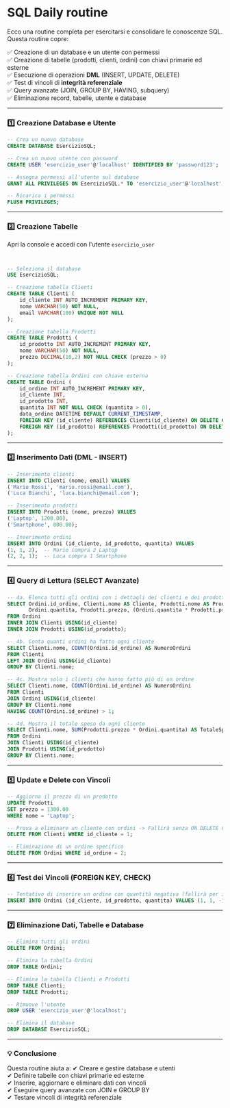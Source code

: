# SQL Daily routine

Ecco una routine completa per esercitarsi e consolidare le conoscenze SQL. Questa routine copre:  

✅ Creazione di un database e un utente con permessi  
✅ Creazione di tabelle (prodotti, clienti, ordini) con chiavi primarie ed esterne  
✅ Esecuzione di operazioni **DML** (INSERT, UPDATE, DELETE)  
✅ Test di vincoli di **integrità referenziale**  
✅ Query avanzate (JOIN, GROUP BY, HAVING, subquery)  
✅ Eliminazione record, tabelle, utente e database  

---

### **1️⃣ Creazione Database e Utente**

```sql
-- Crea un nuovo database
CREATE DATABASE EsercizioSQL;

-- Crea un nuovo utente con password
CREATE USER 'esercizio_user'@'localhost' IDENTIFIED BY 'password123';

-- Assegna permessi all'utente sul database
GRANT ALL PRIVILEGES ON EsercizioSQL.* TO 'esercizio_user'@'localhost';

-- Ricarica i permessi
FLUSH PRIVILEGES;

```

---

### **2️⃣ Creazione Tabelle**

Apri la console e accedi con l'utente `esercizio_user`

```sql


-- Seleziona il database
USE EsercizioSQL;

-- Creazione tabella Clienti
CREATE TABLE Clienti (
    id_cliente INT AUTO_INCREMENT PRIMARY KEY,
    nome VARCHAR(50) NOT NULL,
    email VARCHAR(100) UNIQUE NOT NULL
);

-- Creazione tabella Prodotti
CREATE TABLE Prodotti (
    id_prodotto INT AUTO_INCREMENT PRIMARY KEY,
    nome VARCHAR(50) NOT NULL,
    prezzo DECIMAL(10,2) NOT NULL CHECK (prezzo > 0)
);

-- Creazione tabella Ordini con chiave esterna
CREATE TABLE Ordini (
    id_ordine INT AUTO_INCREMENT PRIMARY KEY,
    id_cliente INT,
    id_prodotto INT,
    quantita INT NOT NULL CHECK (quantita > 0),
    data_ordine DATETIME DEFAULT CURRENT_TIMESTAMP,
    FOREIGN KEY (id_cliente) REFERENCES Clienti(id_cliente) ON DELETE CASCADE,
    FOREIGN KEY (id_prodotto) REFERENCES Prodotti(id_prodotto) ON DELETE CASCADE
);
```

---

### **3️⃣ Inserimento Dati (DML - INSERT)**

```sql
-- Inserimento clienti
INSERT INTO Clienti (nome, email) VALUES 
('Mario Rossi', 'mario.rossi@email.com'),
('Luca Bianchi', 'luca.bianchi@email.com');

-- Inserimento prodotti
INSERT INTO Prodotti (nome, prezzo) VALUES 
('Laptop', 1200.00),
('Smartphone', 800.00);

-- Inserimento ordini
INSERT INTO Ordini (id_cliente, id_prodotto, quantita) VALUES 
(1, 1, 2),  -- Mario compra 2 Laptop
(2, 2, 1);  -- Luca compra 1 Smartphone
```

---

### **4️⃣ Query di Lettura (SELECT Avanzate)**

```sql
-- 4a. Elenca tutti gli ordini con i dettagli dei clienti e dei prodotti
SELECT Ordini.id_ordine, Clienti.nome AS Cliente, Prodotti.nome AS Prodotto, 
       Ordini.quantita, Prodotti.prezzo, (Ordini.quantita * Prodotti.prezzo) AS Totale
FROM Ordini
INNER JOIN Clienti USING(id_cliente)
INNER JOIN Prodotti USING(id_prodotto);

-- 4b. Conta quanti ordini ha fatto ogni cliente
SELECT Clienti.nome, COUNT(Ordini.id_ordine) AS NumeroOrdini
FROM Clienti
LEFT JOIN Ordini USING(id_cliente)
GROUP BY Clienti.nome;

-- 4c. Mostra solo i clienti che hanno fatto più di un ordine
SELECT Clienti.nome, COUNT(Ordini.id_ordine) AS NumeroOrdini
FROM Clienti
JOIN Ordini USING(id_cliente)
GROUP BY Clienti.nome
HAVING COUNT(Ordini.id_ordine) > 1;

-- 4d. Mostra il totale speso da ogni cliente
SELECT Clienti.nome, SUM(Prodotti.prezzo * Ordini.quantita) AS TotaleSpeso
FROM Ordini
JOIN Clienti USING(id_cliente)
JOIN Prodotti USING(id_prodotto)
GROUP BY Clienti.nome;
```

---

### **5️⃣ Update e Delete con Vincoli**

```sql
-- Aggiorna il prezzo di un prodotto
UPDATE Prodotti 
SET prezzo = 1300.00 
WHERE nome = 'Laptop';

-- Prova a eliminare un cliente con ordini -> Fallirà senza ON DELETE CASCADE
DELETE FROM Clienti WHERE id_cliente = 1;

-- Eliminazione di un ordine specifico
DELETE FROM Ordini WHERE id_ordine = 2;
```

---

### **6️⃣ Test dei Vincoli (FOREIGN KEY, CHECK)**

```sql
-- Tentativo di inserire un ordine con quantità negativa (fallirà per il CHECK)
INSERT INTO Ordini (id_cliente, id_prodotto, quantita) VALUES (1, 1, -1);
```

---

### **7️⃣ Eliminazione Dati, Tabelle e Database**

```sql
-- Elimina tutti gli ordini
DELETE FROM Ordini;

-- Elimina la tabella Ordini
DROP TABLE Ordini;

-- Elimina la tabella Clienti e Prodotti
DROP TABLE Clienti;
DROP TABLE Prodotti;

-- Rimuove l'utente
DROP USER 'esercizio_user'@'localhost';

-- Elimina il database
DROP DATABASE EsercizioSQL;
```

---

### **💡 Conclusione**

Questa routine aiuta a:
✔ Creare e gestire database e utenti  
✔ Definire tabelle con chiavi primarie ed esterne  
✔ Inserire, aggiornare e eliminare dati con vincoli  
✔ Eseguire query avanzate con JOIN e GROUP BY  
✔ Testare vincoli di integrità referenziale  

